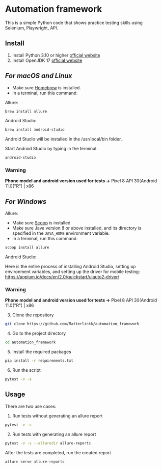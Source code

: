 # Automation framework
This is a simple Python code that shows practice testing skills using Selenium, Playwright, API.
## Install
1. Install Python 3.10 or higher [official website](https://www.python.org/downloads/)
2. Install OpenJDK 17 [official website](https://learn.microsoft.com/ru-ru/java/openjdk/download)

## *For macOS and Linux*
* Make sure [Homebrew](https://brew.sh/) is installed.
* In a terminal, run this command:

Allure:
```bash
brew install allure
```

Android Studio:

```bash
brew install android-studio
```

Android Studio will be installed in the /usr/local/bin folder.

Start Android Studio by typing in the terminal:
```bash
android-studio
```
### Warning
**Phone model and android version used for tests ->** Pixel 8 API 30(Android 11.0("R") | x86
## *For Windows*

Allure:
* Make sure [Scoop](https://scoop.sh/) is installed
* Make sure Java version 8 or above installed, and its directory is specified in the `JAVA_HOME` environment variable.
* In a terminal, run this command:
```bash
scoop install allure
```
Android Studio:

Here is the entire process of installing Android Studio, setting up environment variables, and setting up the driver for mobile testing:
https://appium.io/docs/en/2.0/quickstart/uiauto2-driver/

### Warning
**Phone model and android version used for tests ->** Pixel 8 API 30(Android 11.0("R") | x86

3. Clone the repository 
```bash
git clone https://github.com/Matterlinkk/automation_framework
```
4. Go to the project directory
```bash
cd automation_framework
```
5. Install the required packages
```bash
pip install -r requirements.txt
```
6. Run the script
```bash
pytest -v -s
```

## Usage
There are two use cases:
1. Run tests without generating an allure report
```bash
pytest -v -s
```   
2. Run tests with generating an allure report
```bash
pytest -v -s --alluredir allure-reports
```
After the tests are completed, run the created report
```bash
allure serve allure-reports
```
